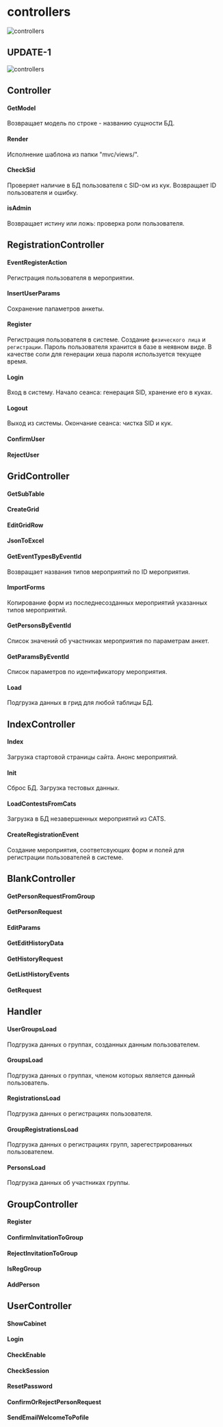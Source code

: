 # controllers

![controllers][schema-1]

UPDATE-1
--------

![controllers][schema-2]

## Controller

#### GetModel

Возвращает модель по строке - названию сущности БД.

#### Render

Исполнение шаблона из папки "mvc/views/".

#### CheckSid

Проверяет наличие в БД пользователя с SID-ом из кук. Возвращает ID пользователя и ошибку.

#### isAdmin

Возвращает истину или ложь: проверка роли пользователя.

## RegistrationController

#### EventRegisterAction

Регистрация пользователя в мероприятии.

#### InsertUserParams

Сохранение папаметров анкеты.

#### Register

Регистрация пользователя в системе. Создание `физического лица` и `регистрации`.
Пароль пользователя хранится в базе в неявном виде. В качестве соли для генерации хеша пароля используется текущее время.

#### Login

Вход в систему. Начало сеанса: генерация SID, хранение его в куках.

#### Logout

Выход из системы. Окончание сеанса: чистка SID и кук.

#### ConfirmUser

#### RejectUser

## GridController

#### GetSubTable

#### CreateGrid

#### EditGridRow

#### JsonToExcel

#### GetEventTypesByEventId

Возвращает названия типов мероприятий по ID мероприятия.

#### ImportForms

Копирование форм из последнесозданных мероприятий указанных типов мероприятий.

#### GetPersonsByEventId

Список значений об участниках мероприятия по параметрам анкет.

#### GetParamsByEventId

Список параметров по идентификатору мероприятия.

#### Load

Подгрузка данных в грид для любой таблицы БД.

## IndexController

#### Index

Загрузка стартовой страницы сайта. Анонс мероприятий.

#### Init

Сброс БД. Загрузка тестовых данных.

#### LoadContestsFromCats

Загрузка в БД незавершенных мероприятий из CATS.

#### CreateRegistrationEvent

Создание мероприятия, соответсвующих форм и полей для регистрации пользователей в системе.

## BlankController

#### GetPersonRequestFromGroup

#### GetPersonRequest

#### EditParams

#### GetEditHistoryData

#### GetHistoryRequest

#### GetListHistoryEvents

#### GetRequest

## Handler

#### UserGroupsLoad

Подгрузка данных о группах, созданных данным пользователем.

#### GroupsLoad

Подгрузка данных о группах, членом которых является данный пользователь.

#### RegistrationsLoad

Подгрузка данных о регистрациях пользователя.

#### GroupRegistrationsLoad

Подгрузка данных о регистрациях групп, зарегестрированных пользователем.

#### PersonsLoad

Подгрузка данных об участниках группы.

## GroupController

#### Register

#### ConfirmInvitationToGroup

#### RejectInvitationToGroup

#### IsRegGroup

#### AddPerson

## UserController

#### ShowCabinet

#### Login

#### CheckEnable

#### CheckSession

#### ResetPassword

#### ConfirmOrRejectPersonRequest

#### SendEmailWelcomeToPofile

[schema-1]: ../docs/img/controllers.png "controllers"
[schema-2]: ../docs/img/controllers-update-1.png "controllers"
